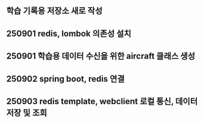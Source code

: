 ## 학습 기록용 저장소 새로 작성
## 250901 redis, lombok 의존성 설치
## 250901 학습용 데이터 수신을 위한 aircraft 클래스 생성
## 250902 spring boot, redis 연결
## 250903 redis template, webclient 로컬 통신, 데이터 저장 및 조회
